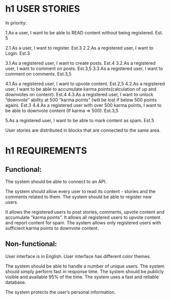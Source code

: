 # h1 USER STORIES 
In priority:

1.As a user, I want to be able to READ content without being registered.		Est. 5

2.1.As a user, I want to register.	Est.3
2.2.As a registered user, I want to Login.		Est.3

3.1.As a registered user, I want to create posts.	Est.4
3.2.As a registered user, I want to comment on posts.	Est.3,5
3.3.As a registered user, I want to comment on comments.	Est.3,5

4.1.As a registered user, I want to upvote content.	Est.2,5
4.2.As a registered user, I want to be able to accumulate karma points(calculation of up and downvotes on content).	 Est.4
4.3.As a registered user, I want to unlock “downvote” ability at 500 “karma points” (will be lost if below 500 points again). 	 Est.3
4.4.As a registered user with over 500 karma points, I want to be able to downvote content (If karma => 500). 		 Est.3,5

5.As a registered user, I want to be able to mark content as spam. Est.5

User stories are distributed in blocks that are connected to the same area.

# h1 REQUIREMENTS

## Functional:

The system should be able to connect to an API.

The system should allow every user to read its content - stories and the comments related to them.
The system should be able to register new users.

It allows the registered users to post stories, comments, upvote content and accumulate “karma points”.
It allows all registered users to upvote content and report content for spam.
The system allows only registered users with sufficient karma points to downvote content.



## Non-functional:

User interface is in English.
User interface has different color themes.

The system should be able to handle a number of  unique users. 
The system should simply perform fast in response time.
The system should be publicly visible and available 95% of the time.
The system uses a fast and reliable database.

The system protects the user’s personal information.



